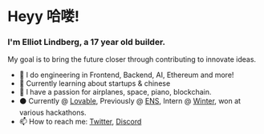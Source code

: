 # Heyy 哈喽!

### I'm Elliot Lindberg, a 17 year old builder.

My goal is to bring the future closer through contributing to innovate ideas.

- 👾 I do engineering in Frontend, Backend, AI, Ethereum and more!
- 👀 Currently learning about startups & chinese 
- 🌌 I have a passion for airplanes, space, piano, blockchain.
- ⚫ Currently @ [Lovable](https://lovable.dev), Previously @ [ENS](https://ens.domains), Intern @ [Winter](https://winter.ax), won at various hackathons.
- 📫 How to reach me: [Twitter](https://twitter.com/robiot), [Discord](https://discord.gg/3Pf8Xu5Kjm)
